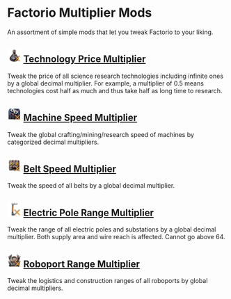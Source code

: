 # Factorio Multiplier Mods
An assortment of simple mods that let you tweak Factorio to your liking.

## <img src="TechnologyPriceMultiplier/thumbnail.png" width="32"> [Technology Price Multiplier](https://mods.factorio.com/mod/TechnologyPriceMultiplier)
Tweak the price of all science research technologies including infinite ones by a global decimal multiplier. For example, a multiplier of 0.5 means technologies cost half as much and thus take half as long time to research.

## <img src="MachineSpeedMultiplier/thumbnail.png" width="32"> [Machine Speed Multiplier](https://mods.factorio.com/mod/MachineSpeedMultiplier)
Tweak the global crafting/mining/research speed of machines by categorized decimal multipliers.

## <img src="BeltSpeedMultiplier/thumbnail.png" width="32"> [Belt Speed Multiplier](https://mods.factorio.com/mod/BeltSpeedMultiplier)
Tweak the speed of all belts by a global decimal multiplier.  

## <img src="ElectricPoleRangeMultiplier/thumbnail.png" width="32"> [Electric Pole Range Multiplier](https://mods.factorio.com/mod/ElectricPoleRangeMultiplier)
Tweak the range of all electric poles and substations by a global decimal multiplier. Both supply area and wire reach is affected. Cannot go above 64.

## <img src="RoboportRangeMultiplier/thumbnail.png" width="32"> [Roboport Range Multiplier](https://mods.factorio.com/mod/RoboportRangeMultiplier)
Tweak the logistics and construction ranges of all roboports by global decimal multipliers.
